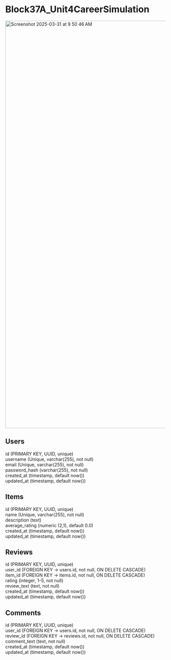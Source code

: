 # Block37A_Unit4CareerSimulation

<img width="1280" alt="Screenshot 2025-03-31 at 9 50 46 AM" src="https://github.com/user-attachments/assets/a35519e8-3edf-4e2c-a312-3bcb9070a704" />

## Users <br />
id (PRIMARY KEY, UUID, unique) <br />
username (Unique, varchar(255), not null) <br />
email (Unique, varchar(255), not null) <br />
password_hash (varchar(255), not null) <br />
created_at (timestamp, default now()) <br />
updated_at (timestamp, default now()) <br />

## Items <br />
id (PRIMARY KEY, UUID, unique) <br />
name (Unique, varchar(255), not null) <br />
description (text) <br />
average_rating (numeric (2,1), default 0.0) <br />
created_at (timestamp, default now()) <br />
updated_at (timestamp, default now()) <br />

## Reviews <br />
id (PRIMARY KEY, UUID, unique) <br />
user_id (FOREIGN KEY → users.id, not null, ON DELETE CASCADE) <br />
item_id (FOREIGN KEY → items.id, not null, ON DELETE CASCADE) <br />
rating (integer, 1-5, not null) <br />
review_text (text, not null) <br />
created_at (timestamp, default now()) <br />
updated_at (timestamp, default now()) <br />

## Comments <br />
id (PRIMARY KEY, UUID, unique) <br />
user_id (FOREIGN KEY → users.id, not null, ON DELETE CASCADE) <br />
review_id (FOREIGN KEY → reviews.id, not null, ON DELETE CASCADE) <br />
comment_text (text, not null) <br />
created_at (timestamp, default now()) <br />
updated_at (timestamp, default now()) <br />
